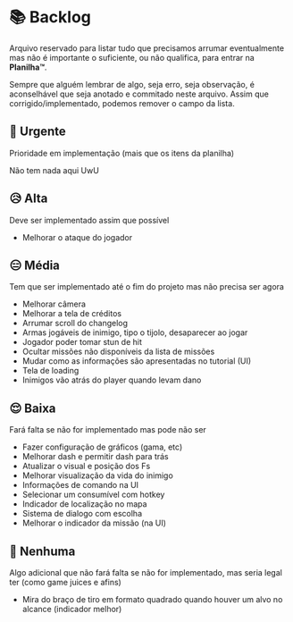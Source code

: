 ﻿# 📚 Backlog
Arquivo reservado para listar tudo que precisamos arrumar eventualmente mas não é importante o suficiente, ou não qualifica, para entrar na **Planilha™**.

Sempre que alguém lembrar de algo, seja erro, seja observação, é aconselhável que seja anotado e commitado neste arquivo. Assim que corrigido/implementado, podemos remover o campo da lista. 

## 🥵 Urgente
Prioridade em implementação (mais que os itens da planilha)

Não tem nada aqui UwU

## 😥 Alta
Deve ser implementado assim que possível 

 - Melhorar o ataque do jogador

## 😑 Média
Tem que ser implementado até o fim do projeto mas não precisa ser agora

- Melhorar câmera
- Melhorar a tela de créditos
- Arrumar scroll do changelog
- Armas jogáveis de inimigo, tipo o tijolo, desaparecer ao jogar
-  Jogador poder tomar stun de hit
- Ocultar missões não disponíveis da lista de missões
- Mudar como as informações são apresentadas no tutorial (UI) 
- Tela de loading
- Inimigos vão atrás do player quando levam dano

## 😌 Baixa
Fará falta se não for implementado mas pode não ser

- Fazer configuração de gráficos (gama, etc)
- Melhorar dash e permitir dash para trás
- Atualizar o visual e posição dos Fs
- Melhorar visualização da vida do inimigo
- Informações de comando na UI
- Selecionar um consumível com hotkey
- Indicador de localização no mapa
- Sistema de dialogo com escolha
- Melhorar o indicador da missão (na UI)

## 🤠 Nenhuma
Algo adicional que não fará falta se não for implementado, mas seria legal ter (como game juices e afins)

- Mira do braço de tiro em formato quadrado quando houver um alvo no alcance (indicador melhor)



